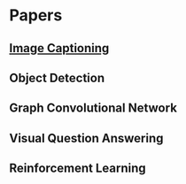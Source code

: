 # Papers

## [Image Captioning](Papers/ImageCaptioning/README)

## Object Detection

## Graph Convolutional Network

## Visual Question Answering

## Reinforcement Learning
